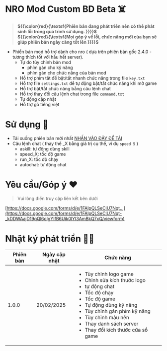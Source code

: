  # NRO Mod Custom BD Beta ☠️
 > **${{\color{red}{\textsf{Phiên bản đang phát triển nên có thể phát sinh lỗi trong quá trình sử dụng. \}}}}\$**<br>**${{\color{red}{\textsf{Mọi góp ý về lỗi, chức năng mới của bạn sẽ giúp phiên bản ngày càng tốt lên \}}}}\$**
 - Phiển bản mod hỗ trợ dành cho nro ( dựa trên phiên bản gốc 2.4.0 - tương thích tốt với hầu hết server).
   - Tự do tùy chỉnh bản mod
     - phím gán cho kỹ năng
     - phím gán cho chức năng của bản mod
    - Hỗ trợ phím tắt để bật/tắt nhanh chức năng trong file `key.txt`
    - Hỗ trợ file `settings.txt` để tự động bật/tắt chức năng khi mở game
    - Hỗ trợ bật/tắt chức năng bằng câu lệnh chat
    - Hỗ trợ thay đổi câu lệnh chat trong file `command.txt`
    - Tự động cập nhật
    - Hỗ trợ gõ tiếng việt

# Sử dụng 🫰
- Tải xuống phiên bản mới nhất [NHẤN VÀO ĐÂY ĐỂ TẢI]()
- Câu lệnh chat ( thay thế _X bằng giá trị cụ thể, ví dụ `speed 5` )
  - askill: tự động dùng skill
  - speed_X: tốc độ game
  - run_X: tốc độ chạy
  - autochat: tự động chat

# Yêu cầu/Góp ý ❤️
> Vui lòng điền truy cập liên kết bên dưới

[https://docs.google.com/forms/d/e/1FAIpQLSeCIU7Nqt...](https://docs.google.com/forms/d/e/1FAIpQLSeCIU7Nqt-_kDDWAajD19qQl6oIgYIfB6Uik0lYI3AmBkQ7xQ/viewform)
# Nhật ký phát triển 🧑‍💻
|Phiên bản|Ngày cập nhật|Chức năng|
|-|-|-|
|1.0.0|20/02/2025| <ul><li>Tùy chỉnh logo game</li><li>Chỉnh sửa kích thước logo</li><li>tự động chat</li><li>Tốc độ chạy</li><li>Tốc độ game</li><li>Tự động dùng kỹ năng</li><li>Tùy chỉnh gán phím kỹ năng</li><li>Tùy chỉnh màu nền</li><li>Thay danh sách server</li><li>Thay đổi kích thước cửa sổ game</li></ul> |


